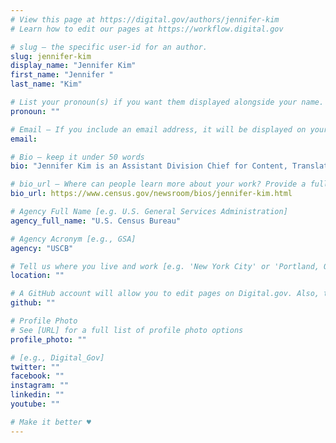 ```yaml
---
# View this page at https://digital.gov/authors/jennifer-kim
# Learn how to edit our pages at https://workflow.digital.gov

# slug — the specific user-id for an author.
slug: jennifer-kim
display_name: "Jennifer Kim"
first_name: "Jennifer "
last_name: "Kim"

# List your pronoun(s) if you want them displayed alongside your name. If blank, we'll use just your name. Learn more http://mypronouns.org
pronoun: ""

# Email — If you include an email address, it will be displayed on your profile page
email: 

# Bio — keep it under 50 words
bio: "Jennifer Kim is an Assistant Division Chief for Content, Translation, Puerto Rico and Island Areas Operations at the U.S. Census Bureau. She has served as the chair of the Decennial Content Council, lead language expert for the Census Bureau’s National Advisory Committee Language Working Group, and a Census Bureau representative on the International Census Forum Content Working Group. She holds a Ph.D. in International Education Policy from the University of Maryland, M.S. in International and Intercultural Education from the University of Southern California, and B.A. in Linguistics and Spanish from the University of Michigan."

# bio_url — Where can people learn more about your work? Provide a full URL [e.g. 'https://www.example.gov/']
bio_url: https://www.census.gov/newsroom/bios/jennifer-kim.html

# Agency Full Name [e.g. U.S. General Services Administration]
agency_full_name: "U.S. Census Bureau"

# Agency Acronym [e.g., GSA]
agency: "USCB"

# Tell us where you live and work [e.g. 'New York City' or 'Portland, OR']
location: ""

# A GitHub account will allow you to edit pages on Digital.gov. Also, the image used in your GitHub account can be used to populate your digital.gov profile photo. Learn more about getting a Github account at [URL]
github: ""

# Profile Photo
# See [URL] for a full list of profile photo options
profile_photo: ""

# [e.g., Digital_Gov]
twitter: ""
facebook: ""
instagram: ""
linkedin: ""
youtube: ""

# Make it better ♥
---
```

